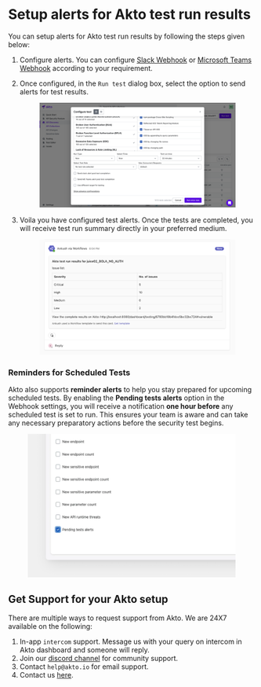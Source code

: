 # Setup alerts for Akto test run results

You can setup alerts for Akto test run results by following the steps given below:

1. Configure alerts. You can configure [Slack Webhook](slack-webhook.md) or [Microsoft Teams Webhook](microsoft-teams-webhook.md) according to your requirement.
2.  Once configured, in the `Run test` dialog box, select the option to send alerts for test results.

    <figure><img src="../.gitbook/assets/test-alerts-1.png" alt=""><figcaption></figcaption></figure>
3.  Voila you have configured test alerts. Once the tests are completed, you will receive test run summary directly in your preferred medium.

    <figure><img src="../.gitbook/assets/test-alerts-2.png" alt=""><figcaption></figcaption></figure>

### Reminders for Scheduled Tests

Akto also supports **reminder alerts** to help you stay prepared for upcoming scheduled tests. By enabling the **Pending tests alerts** option in the Webhook settings, you will receive a notification **one hour before** any scheduled test is set to run. This ensures your team is aware and can take any necessary preparatory actions before the security test begins.

<figure><img src="../.gitbook/assets/image (1) (1) (1) (1) (1) (1).png" alt=""><figcaption></figcaption></figure>

## Get Support for your Akto setup

There are multiple ways to request support from Akto. We are 24X7 available on the following:

1. In-app `intercom` support. Message us with your query on intercom in Akto dashboard and someone will reply.
2. Join our [discord channel](https://www.akto.io/community) for community support.
3. Contact `help@akto.io` for email support.
4. Contact us [here](https://www.akto.io/contact-us).
